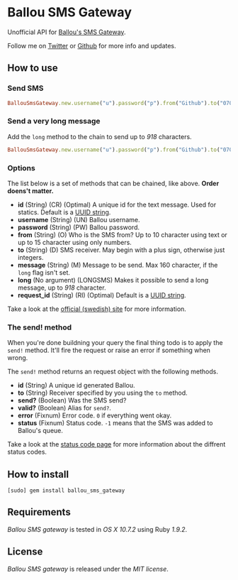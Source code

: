 # Ballou SMS Gateway

Unofficial API for [Ballou's SMS Gateway](http://www.ballou.se/tj%C3%A4nster/sms-verktyg).

Follow me on [Twitter](http://twitter.com/linusoleander) or [Github](https://github.com/oleander/) for more info and updates.

## How to use

### Send SMS

``` ruby
BallouSmsGateway.new.username("u").password("p").from("Github").to("070XXXXXXX").message("Hello world!").send!
```

### Send a very long message

Add the `long` method to the chain to send up to *918* characters.

```` ruby
BallouSmsGateway.new.username("u").password("p").from("Github").to("070XXXXXXX").message("A very long message ...").long.send!
````

### Options

The list below is a set of methods that can be chained, like above. **Order doens't matter.**

- **id** (String) (CR) (Optimal) A unique id for the text message. Used for statics. Default is a [UUID string](http://en.wikipedia.org/wiki/Universally_unique_identifier).
- **username** (String) (UN) Ballou username.
- **password** (String) (PW) Ballou password.
- **from** (String) (O) Who is the SMS from? Up to 10 character using text or up to 15 character using only numbers.
- **to** (String) (D) SMS receiver. May begin with a plus sign, otherwise just integers.
- **message** (String) (M) Message to be send. Max 160 character, if the `long` flag isn't set.
- **long** (No argument) (LONGSMS) Makes it possible to send a long message, up to *918* character.
- **request_id** (String) (RI) (Optimal) Default is a [UUID string](http://en.wikipedia.org/wiki/Universally_unique_identifier).

Take a look at the [official (swedish) site](http://www.ballou.se/exempel/) for more information.

### The send! method

When you're done buildning your query the final thing todo is to apply the `send!` method.
It'll fire the request or raise an error if something when wrong.

The `send!` method returns an request object with the following methods.

- **id** (String) A unique id generated Ballou.
- **to** (String) Receiver specified by you using the `to` method.
- **send?** (Boolean) Was the SMS send?
- **valid?** (Boolean) Alias for `send?`.
- **error** (Fixnum) Error code. `0` if everything went okay.
- **status** (Fixnum) Status code. `-1` means that the SMS was added to Ballou's queue.

Take a look at the [status code page](http://www.ballou.se/exempel/) for more information about the diffrent status codes.

## How to install

    [sudo] gem install ballou_sms_gateway

## Requirements

*Ballou SMS gateway* is tested in *OS X 10.7.2* using Ruby *1.9.2*.

## License

*Ballou SMS gateway* is released under the *MIT license*.